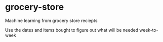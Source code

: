 # grocery-store

Machine learning from grocery store reciepts

Use the dates and items bought to figure out what will be needed week-to-week
